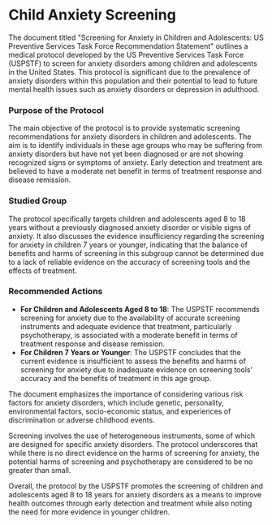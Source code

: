 # Child Anxiety Screening

The document titled "Screening for Anxiety in Children and Adolescents: US Preventive Services Task Force Recommendation Statement" outlines a medical protocol developed by the US Preventive Services Task Force (USPSTF) to screen for anxiety disorders among children and adolescents in the United States. This protocol is significant due to the prevalence of anxiety disorders within this population and their potential to lead to future mental health issues such as anxiety disorders or depression in adulthood.

### Purpose of the Protocol
The main objective of the protocol is to provide systematic screening recommendations for anxiety disorders in children and adolescents. The aim is to identify individuals in these age groups who may be suffering from anxiety disorders but have not yet been diagnosed or are not showing recognized signs or symptoms of anxiety. Early detection and treatment are believed to have a moderate net benefit in terms of treatment response and disease remission.

### Studied Group
The protocol specifically targets children and adolescents aged 8 to 18 years without a previously diagnosed anxiety disorder or visible signs of anxiety. It also discusses the evidence insufficiency regarding the screening for anxiety in children 7 years or younger, indicating that the balance of benefits and harms of screening in this subgroup cannot be determined due to a lack of reliable evidence on the accuracy of screening tools and the effects of treatment.

### Recommended Actions
- **For Children and Adolescents Aged 8 to 18**: The USPSTF recommends screening for anxiety due to the availability of accurate screening instruments and adequate evidence that treatment, particularly psychotherapy, is associated with a moderate benefit in terms of treatment response and disease remission.
- **For Children 7 Years or Younger**: The USPSTF concludes that the current evidence is insufficient to assess the benefits and harms of screening for anxiety due to inadequate evidence on screening tools' accuracy and the benefits of treatment in this age group.

The document emphasizes the importance of considering various risk factors for anxiety disorders, which include genetic, personality, environmental factors, socio-economic status, and experiences of discrimination or adverse childhood events.

Screening involves the use of heterogeneous instruments, some of which are designed for specific anxiety disorders. The protocol underscores that while there is no direct evidence on the harms of screening for anxiety, the potential harms of screening and psychotherapy are considered to be no greater than small.

Overall, the protocol by the USPSTF promotes the screening of children and adolescents aged 8 to 18 years for anxiety disorders as a means to improve health outcomes through early detection and treatment while also noting the need for more evidence in younger children.
